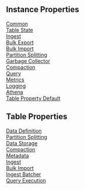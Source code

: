 ## Instance Properties

[Common](/properties/instance/common.md)<br>
[Table State](/properties/instance/table_state.md)<br>
[Ingest](/properties/instance/ingest.md)<br>
[Bulk Export](/properties/instance/bulk_export.md)<br>
[Bulk Import](/properties/instance/bulk_import.md)<br>
[Partition Splitting](/properties/instance/partition_splitting.md)<br>
[Garbage Collector](/properties/instance/garbage_collector.md)<br>
[Compaction](/properties/instance/compaction.md)<br>
[Query](/properties/instance/query.md)<br>
[Metrics](/properties/instance/metrics.md)<br>
[Logging](/properties/instance/logging.md)<br>
[Athena](/properties/instance/athena.md)<br>
[Table Property Default](/properties/instance/table_property_default.md)<br>

## Table Properties

[Data Definition](/properties/table/data_definition.md)<br>
[Partition Splitting](/properties/table/partition_splitting.md)<br>
[Data Storage](/properties/table/data_storage.md)<br>
[Compaction](/properties/table/compaction.md)<br>
[Metadata](/properties/table/metadata.md)<br>
[Ingest](/properties/table/ingest.md)<br>
[Bulk Import](/properties/table/bulk_import.md)<br>
[Ingest Batcher](/properties/table/ingest_batcher.md)<br>
[Query Execution](/properties/table/query_execution.md)<br>
